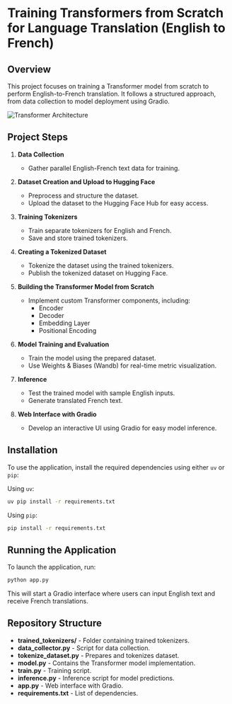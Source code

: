 # Training Transformers from Scratch for Language Translation (English to French)

## Overview
This project focuses on training a Transformer model from scratch to perform English-to-French translation. It follows a structured approach, from data collection to model deployment using Gradio.

![Transformer Architecture](https://dassignies.law/wp-content/uploads/2024/04/DASSIGNIES-avocat-intelligence-artificielle-cybersecurite-strategie-protection-actifs-immateriels-formations-expertises-blog-transformer-architecture.webp)

## Project Steps

1. **Data Collection**  
   - Gather parallel English-French text data for training.

2. **Dataset Creation and Upload to Hugging Face**  
   - Preprocess and structure the dataset.
   - Upload the dataset to the Hugging Face Hub for easy access.

3. **Training Tokenizers**  
   - Train separate tokenizers for English and French.
   - Save and store trained tokenizers.

4. **Creating a Tokenized Dataset**  
   - Tokenize the dataset using the trained tokenizers.
   - Publish the tokenized dataset on Hugging Face.

5. **Building the Transformer Model from Scratch**  
   - Implement custom Transformer components, including:
     - Encoder
     - Decoder
     - Embedding Layer
     - Positional Encoding

6. **Model Training and Evaluation**  
   - Train the model using the prepared dataset.
   - Use Weights & Biases (Wandb) for real-time metric visualization.

7. **Inference**  
   - Test the trained model with sample English inputs.
   - Generate translated French text.

8. **Web Interface with Gradio**  
   - Develop an interactive UI using Gradio for easy model inference.

## Installation

To use the application, install the required dependencies using either `uv` or `pip`:

Using `uv`:
```bash
uv pip install -r requirements.txt
```

Using `pip`:
```bash
pip install -r requirements.txt
```

## Running the Application

To launch the application, run:
```bash
python app.py
```

This will start a Gradio interface where users can input English text and receive French translations.

## Repository Structure
- **trained_tokenizers/** - Folder containing trained tokenizers.
- **data_collector.py** - Script for data collection.
- **tokenize_dataset.py** - Prepares and tokenizes dataset.
- **model.py** - Contains the Transformer model implementation.
- **train.py** - Training script.
- **inference.py** - Inference script for model predictions.
- **app.py** - Web interface with Gradio.
- **requirements.txt** - List of dependencies.
